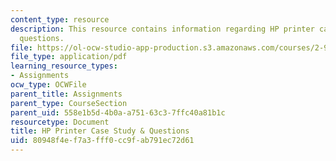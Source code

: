 ```yaml
---
content_type: resource
description: This resource contains information regarding HP printer case study &
  questions.
file: https://ol-ocw-studio-app-production.s3.amazonaws.com/courses/2-96-management-in-engineering-fall-2012/80948f4ef7a3fff0cc9fab791ec72d61_MIT2_96F12_assn03.pdf
file_type: application/pdf
learning_resource_types:
- Assignments
ocw_type: OCWFile
parent_title: Assignments
parent_type: CourseSection
parent_uid: 558e1b5d-4b0a-a751-63c3-7ffc40a81b1c
resourcetype: Document
title: HP Printer Case Study & Questions
uid: 80948f4e-f7a3-fff0-cc9f-ab791ec72d61
---
```

